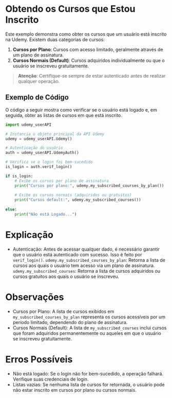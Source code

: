 # Obtendo os Cursos que Estou Inscrito

Este exemplo demonstra como obter os cursos que um usuário está inscrito na Udemy. Existem duas categorias de cursos:

1. **Cursos por Plano**: Cursos com acesso limitado, geralmente através de um plano de assinatura.
2. **Cursos Normais (Default)**: Cursos adquiridos individualmente ou que o usuário se inscreveu gratuitamente.

> **Atenção**: Certifique-se sempre de estar autenticado antes de realizar qualquer operação.

## Exemplo de Código

O código a seguir mostra como verificar se o usuário está logado e, em seguida, obter as listas de cursos em que está inscrito.

```python
import udemy_userAPI

# Instancia o objeto principal da API Udemy
udemy = udemy_userAPI.Udemy()

# Autenticação do usuário
auth = udemy_userAPI.UdemyAuth()

# Verifica se o login foi bem-sucedido
is_login = auth.verif_login()

if is_login:
    # Exibe os cursos por plano de assinatura
    print("Cursos por plano:", udemy.my_subscribed_courses_by_plan())
    
    # Exibe os cursos normais (adquiridos ou gratuitos)
    print("Cursos default:", udemy.my_subscribed_courses())
    
else:
    print("Não está Logado...")
```

# Explicação
- Autenticação: Antes de acessar qualquer dado, é necessário garantir que o usuário está autenticado com sucesso. Isso é feito por `verif_login()`.
`udemy.my_subscribed_courses_by_plan`: Retorna a lista de cursos aos quais o usuário tem acesso via um plano de assinatura.
`udemy.my_subscribed_courses`: Retorna a lista de cursos adquiridos ou cursos gratuitos aos quais o usuário se inscreveu.

# Observações
- Cursos por Plano: A lista de cursos exibidos em `my_subscribed_courses_by_plan` representa os cursos acessíveis por um período limitado, dependendo do plano de assinatura.
- Cursos Normais (Default): A lista de `my_subscribed_courses` inclui cursos que foram adquiridos permanentemente ou aqueles em que o usuário se inscreveu gratuitamente.

# Erros Possíveis
- Não está logado: Se o login não for bem-sucedido, a operação falhará. Verifique suas credenciais de login.
- Listas vazias: Se nenhuma lista de cursos for retornada, o usuário pode não estar inscrito em cursos por plano ou cursos normais.